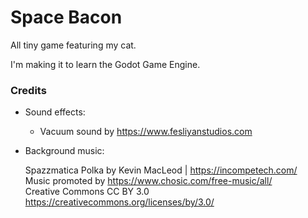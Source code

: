 # Space Bacon

All tiny game featuring my cat.

I'm making it to learn the Godot Game Engine.

### Credits

- Sound effects:

  - Vacuum sound by https://www.fesliyanstudios.com

- Background music:

  Spazzmatica Polka by Kevin MacLeod | https://incompetech.com/  
  Music promoted by https://www.chosic.com/free-music/all/  
  Creative Commons CC BY 3.0  
  https://creativecommons.org/licenses/by/3.0/
